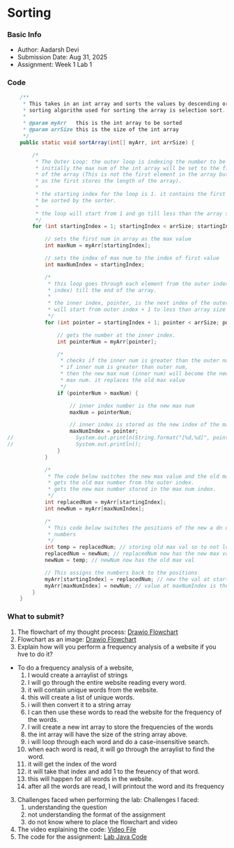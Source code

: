 # Sorting

### Basic Info
- Author: Aadarsh Devi
- Submission Date: Aug 31, 2025
- Assignment: Week 1 Lab 1

### Code
```java
    /**
     * This takes in an int array and sorts the values by descending order. The
     * sorting algorithm used for sorting the array is selection sort.
     *
     * @param myArr   this is the int array to be sorted
     * @param arrSize this is the size of the int array
     */
    public static void sortArray(int[] myArr, int arrSize) {

        /*
         * The Outer Loop: the outer loop is indexing the number to be replaced
         * initially the max num of the int array will be set to the first element
         * of the array (This is not the first element in the array but the second
         * as the first stores the length of the array).
         *
         * the starting index for the loop is 1. it contains the first element to
         * be sorted by the sorter.
         *
         * the loop will start from 1 and go till less than the array size
         */
        for (int startingIndex = 1; startingIndex < arrSize; startingIndex++) {

            // sets the first num in array as the max value
            int maxNum = myArr[startingIndex];

            // sets the index of max num to the index of first value
            int maxNumIndex = startingIndex;

            /*
             * this loop goes through each element from the outer index (outer loop
             * index) till the end of the array.
             *
             * the inner index, pointer, is the next index of the outer index so it
             * will start from outer index + 1 to less than array size
             */
            for (int pointer = startingIndex + 1; pointer < arrSize; pointer++) {

                // gets the number at the inner index.
                int pointerNum = myArr[pointer];

                /*
                 * checks if the inner num is greater than the outer num
                 * if inner num is greater than outer num,
                 * then the new max num (inner num) will become the new
                 * max num. it replaces the old max value
                 */
                if (pointerNum > maxNum) {

                    // inner index number is the new max num
                    maxNum = pointerNum;

                    // inner index is stored as the new index of the max value
                    maxNumIndex = pointer;
//                    System.out.println(String.format("[%d,%d]", pointer, pointerNum));
//                    System.out.println();
                }
            }

            /*
             * The code below switches the new max value and the old max value
             * gets the old max number from the outer index.
             * gets the new max number stored in the max num index.
             */
            int replacedNum = myArr[startingIndex];
            int newNum = myArr[maxNumIndex];

            /*
             * This code below switches the positions of the new a dn old max
             * numbers
             */
            int temp = replacedNum; // storing old max val so to not lose it
            replacedNum = newNum; // replacedNum now has the new max val
            newNum = temp; // newNum now has the old max val

            // This assigns the numbers back to the positions
            myArr[startingIndex] = replacedNum; // new the val at startingIndex is the new max val
            myArr[maxNumIndex] = newNum; // value at maxNumIndex is the old max val
        }
    }
```
### What to submit?
1. The flowchart of my thought process: [Drawio Flowchart](word_frequency_flowchart.drawio)
1. Flowchart as an image: [Drawio Flowchart](word_frequency_flowchart.png)
2. Explain how will you perform a frequency analysis of a website if you hve to do it?
 - To do a frequency analysis of a website,
   1. I would create a arraylist of strings
   2. I will go through the entire website reading every word.
   2. it will contain unique words from the website.
   3. this will create a list of unique words.
   4. i will then convert it to a string array
   5. I can then use these words to read the website for the frequency of the words. 
   4. I will create a new int array to store the frequencies of the words
   5. the int array will have the size of the string array above.
   6. i will loop through each word and do a case-insensitive search.
   7. when each word is read, it will go through the arraylist to find the word.
   8. it will get the index of the word
   9. it will take that index and add 1 to the freuency of that word.
   10. this will happen for all words in the website.
   11. after all the words are read, I will printout the word and its frequency
3. Challenges faced when performing the lab: Challenges I faced:
     1. understanding the question
     2. not understanding the format of the assignment
     3. do not know where to place the flowchart and video
4. The video explaining the code: [Video File](word_frequency_video.mp4)
5. The code for the assignment: [Lab Java Code](WordFrequency.java)
